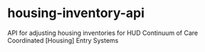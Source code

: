 # housing-inventory-api
API for adjusting housing inventories for HUD Continuum of Care Coordinated [Housing] Entry Systems
